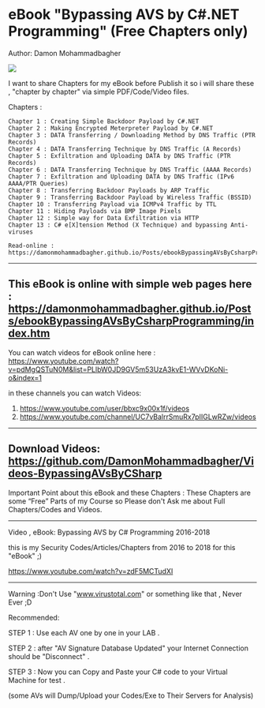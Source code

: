#  eBook "Bypassing AVS by C#.NET Programming" (Free Chapters only)

Author: Damon Mohammadbagher

![](https://raw.githubusercontent.com/DamonMohammadbagher/eBook-BypassingAVsByCSharp/master/img/avx3.png)

I want to share Chapters for my eBook before Publish it so i will share these , "chapter by chapter" via simple PDF/Code/Video files.

Chapters :

    Chapter 1 : Creating Simple Backdoor Payload by C#.NET
    Chapter 2 : Making Encrypted Meterpreter Payload by C#.NET
    Chapter 3 : DATA Transferring / Downloading Method by DNS Traffic (PTR Records)
    Chapter 4 : DATA Transferring Technique by DNS Traffic (A Records)
    Chapter 5 : Exfiltration and Uploading DATA by DNS Traffic (PTR Records)
    Chapter 6 : DATA Transferring Technique by DNS Traffic (AAAA Records)
    Chapter 7 : Exfiltration and Uploading DATA by DNS Traffic (IPv6 AAAA/PTR Queries)
    Chapter 8 : Transferring Backdoor Payloads by ARP Traffic
    Chapter 9 : Transferring Backdoor Payload by Wireless Traffic (BSSID)
    Chapter 10 : Transferring Payload via ICMPv4 Traffic by TTL
    Chapter 11 : Hiding Payloads via BMP Image Pixels 
    Chapter 12 : Simple way for Data Exfiltration via HTTP
    Chapter 13 : C# e[X]tension Method (X Technique) and bypassing Anti-viruses
    
    Read-online : https://damonmohammadbagher.github.io/Posts/ebookBypassingAVsByCsharpProgramming/index.htm 

----------   
This eBook is online with simple web pages here : https://damonmohammadbagher.github.io/Posts/ebookBypassingAVsByCsharpProgramming/index.htm 
----------
You can watch videos for eBook online here : https://www.youtube.com/watch?v=pdMgQSTuN0M&list=PLlbW0JD9GV5m53UzA3kvE1-WVvDKoNi-o&index=1

in these channels you can watch Videos:
1. https://www.youtube.com/user/bbxc9x00x1f/videos
2. https://www.youtube.com/channel/UC7vBalrrSmuRx7pIIGLwRZw/videos
----------
Download Videos: https://github.com/DamonMohammadbagher/Videos-BypassingAVsByCSharp
----------

    
Important Point about this eBook and these Chapters : These Chapters are some “Free” Parts of my Course so Please don't Ask me about Full Chapters/Codes and Videos.

  ----------------------      

   Video , eBook: Bypassing AVS by C# Programming 2016-2018

   this is my Security Codes/Articles/Chapters from 2016 to 2018 for this "eBook" ;)

   https://www.youtube.com/watch?v=zdF5MCTudXI
     
        
  ----------------------      
        
        
Warning :Don't Use "www.virustotal.com" or something like that , Never Ever ;D

Recommended:

STEP 1 : Use each AV one by one in your LAB .

STEP 2 : after "AV Signature Database Updated" your Internet Connection should be "Disconnect" .

STEP 3 : Now you can Copy and Paste your C# code to your Virtual Machine for test .

(some AVs will Dump/Upload your Codes/Exe to Their Servers for Analysis)


    
